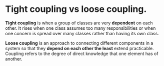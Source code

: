 # Tight coupling vs loose coupling.

**Tight coupling** is when a group of classes are very **dependent** on each other. It rises when one class assumes too many responsibilities or when one concern is spread over many classes rather than having its own class.

**Loose coupling** is an approach to connecting different components in a system so that they **depend on each other the least** extend practicable.
Coupling refers to the degree of direct knowledge that one element has of another.
